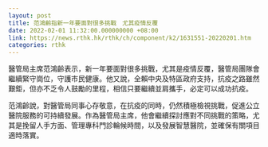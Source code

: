 ```yaml
---
layout: post
title: 范鴻齡指新一年要面對很多挑戰　尤其疫情反覆
date: 2022-02-01 11:32:00.000000000 +08:00
link: https://news.rthk.hk/rthk/ch/component/k2/1631551-20220201.htm
categories: rthk
---
```


醫管局主席范鴻齡表示，新一年要面對很多挑戰，尤其是疫情反覆，醫管局團隊會繼續緊守崗位，守護市民健康。他又說，全賴中央及特區政府支持，抗疫之路雖然艱鉅，但亦不乏令人鼓勵的里程，相信只要繼續並肩攜手，必定可以成功抗疫。

范鴻齡說，對醫管局同事心存敬意，在抗疫的同時，仍然積極檢視挑戰，促進公立醫院服務的可持續發展。作為醫管局主席，他會繼續探討應對不同挑戰的策略，尤其是挽留人手方面、管理專科門診輪候時間，以及發展智慧醫院，並確保有關項目適時落實。
